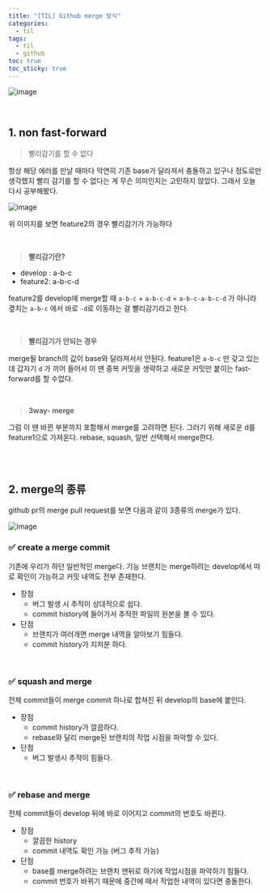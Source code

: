```yaml
---
title: "[TIL] Github merge 방식"
categories:
  - til
tags:
  - til
  - github
toc: true
toc_sticky: true
---
```


![image](https://user-images.githubusercontent.com/79133602/161557696-fe3b688d-f6d2-4073-a18f-8d57377acaa7.png)

<br/>

## 1. non fast-forward

> 빨리감기를 할 수 없다

항상 해당 에러를 만날 때마다 막연히 기존 base가 달라져서 충돌하고 있구나 정도로만 생각했지 빨리 감기를 할 수 없다는 게 무슨 의미인지는 고민하지 않았다. 그래서 오늘 다시 공부해봤다.

![image](https://user-images.githubusercontent.com/79133602/179405856-02ae7aa3-5752-45fc-895d-cad652eab46c.png)

위 이미지를 보면 feature2의 경우 빨리감기가 가능하다

<br/>

> **빨리감기란?**

- develop : a-b-c
- feature2: a-b-c-d

feature2를 develop에 merge할 때 `a-b-c` + `a-b-c-d` = `a-b-c-a-b-c-d` 가 아니라 곂치는 `a-b-c`
에서 바로 `-d`로 이동하는 걸 빨리감기라고 한다.

<br/>

> **빨리감기가 안되는 경우**

merge될 branch의 값이 base와 달라져서서 안된다. feature1은 `a-b-c` 만 갖고 있는데 갑자기 `d`
가 끼어 들어서 이 땐 중복 커밋을 생략하고 새로운 커밋만 붙이는 fast-forward를 할 수없다.

<br/>

> **3way- merge**

그럼 이 땐 바뀐 부분까지 포함해서 merge를 고려하면 된다. 그러기 위해 새로운 d를 feature1으로 가져온다. rebase, squash, 일반 선택해서 merge한다.

<br/><br/>

## 2. merge의 종류

github pr의 merge pull request를 보면 다음과 같이 3종류의 merge가 있다.

![image](https://user-images.githubusercontent.com/79133602/179405892-f4bb2f53-2013-441d-bb8d-79424a144aa3.png)
<br/>

### ✅ create a merge commit

기존에 우리가 하던 일반적인 merge다. 기능 브랜치는 merge하려는 develop에서 따로 확인이 가능하고 커밋 내역도 전부 존재한다.

- 장점
  - 버그 발생 시 추적이 상대적으로 쉽다.
  - commit history에 들어가서 추적한 파일의 원본을 볼 수 있다.
- 단점
  - 브랜치가 여러개면 merge 내역을 알아보기 힘들다.
  - commit history가 지저분 하다.

<br/>

### ✅ squash and merge

전체 commit들이 merge commit 하나로 합쳐진 뒤 develop의 base에 붙인다.

- 장점
  - commit history가 깔끔하다.
  - rebase와 달리 merge된 브랜치의 작업 시점을 파악할 수 있다.
- 단점
  - 버그 발생시 추적이 힘들다.

<br/>

### ✅ rebase and merge

전체 commit들이 develop 뒤에 바로 이어지고 commit의 번호도 바뀐다.

- 장점
  - 깔끔한 history
  - commit 내역도 확인 가능 (버그 추적 가능)
- 단점
  - base를 merge하려는 브랜치 맨뒤로 하기에 작업시점을 파악하기 힘들다.
  - commit 번호가 바뀌기 때문에 중간에 떼서 작업한 내역이 있다면 충돌한다.
